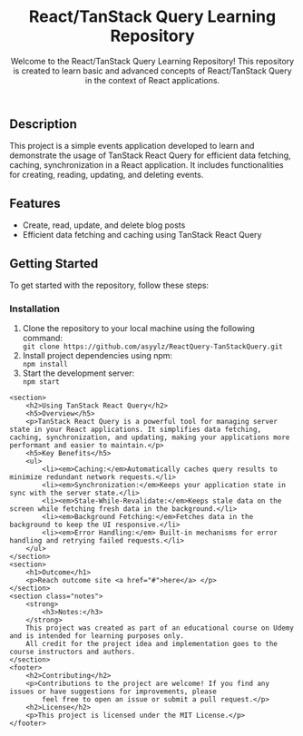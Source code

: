 <body>
    <header>
        <h1>React/TanStack Query Learning Repository</h1>
        <p>Welcome to the React/TanStack Query Learning Repository! This repository is created to learn basic and
            advanced
            concepts of React/TanStack Query in the context of React applications.</p>
    </header>
    <section>
        <h2>Description
        </h2>
        <p>This project is a simple events application developed to learn and demonstrate the usage of TanStack React
            Query for efficient data fetching, caching, synchronization in a React application. It includes
            functionalities for creating, reading, updating, and deleting events.
        </p>
        <h2>Features</h2>
        <ul>
            <li>Create, read, update, and delete blog posts</li>
            <li>Efficient data fetching and caching using TanStack React Query</li>
        </ul>
    </section>
    <section id="getting-started">
        <h2>Getting Started</h2>
        <p>To get started with the repository, follow these steps:</p>
        <h3>Installation</h3>
        <ol>
            <li>Clone the repository to your local machine using the following command:</li>
            <code>git clone https://github.com/asyylz/ReactQuery-TanStackQuery.git</code>
            <li>Install project dependencies using npm:</li>
            <code>npm install</code>
            <li>Start the development server:</li>
            <code>npm start</code>
        </ol>
    </section>

    <section>
        <h2>Using TanStack React Query</h2>
        <h5>Overview</h5>
        <p>TanStack React Query is a powerful tool for managing server state in your React applications. It simplifies data fetching, caching, synchronization, and updating, making your applications more performant and easier to maintain.</p>
        <h5>Key Benefits</h5>
        <ul>
            <li><em>Caching:</em>Automatically caches query results to minimize redundant network requests.</li>
            <li><em>Synchronization:</em>Keeps your application state in sync with the server state.</li>
            <li><em>Stale-While-Revalidate:</em>Keeps stale data on the screen while fetching fresh data in the background.</li>
            <li><em>Background Fetching:</em>Fetches data in the background to keep the UI responsive.</li>
            <li><em>Error Handling:</em> Built-in mechanisms for error handling and retrying failed requests.</li>
        </ul>
    </section>
    <section>
        <h1>Outcome</h1>
        <p>Reach outcome site <a href="#">here</a> </p>
    </section>
    <section class="notes">
        <strong>
            <h3>Notes:</h3>
        </strong>
        This project was created as part of an educational course on Udemy and is intended for learning purposes only.
        All credit for the project idea and implementation goes to the course instructors and authors.
    </section>
    <footer>
        <h2>Contributing</h2>
        <p>Contributions to the project are welcome! If you find any issues or have suggestions for improvements, please
            feel free to open an issue or submit a pull request.</p>
        <h2>License</h2>
        <p>This project is licensed under the MIT License.</p>
    </footer>
</body>